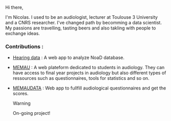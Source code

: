 Hi there, 

I'm Nicolas. I used to be an audiologist, lecturer  at Toulouse 3 University and a CNRS researcher. I've changed path by becomming a data scientist.
My passions are travelling, tasting beers and also takling with people to exchange ideas.

### Contributions :

- [Hearing data](https://hearingdata.streamlit.app/) : A web app to analyze NoaD database.
- [MEMAU](https://memau.eu/) : A web plateform dedicated to students in audiology. They can have access to final year projects in audiology but also different types of ressources
such as questionnaires, tools for statistics and so on.
- [MEMAUDATA](https://data.memau.eu/) : Web app to fullfill audiological questionnaires and get the scores.
  
  >[!WARNING]
  >On-going project!
